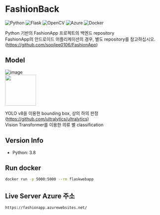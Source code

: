# FashionBack

![Python](https://img.shields.io/badge/python-3670A0?style=for-the-badge&logo=python&logoColor=ffdd54)
![Flask](https://img.shields.io/badge/flask-%23000.svg?style=for-the-badge&logo=flask&logoColor=white)
![OpenCV](https://img.shields.io/badge/opencv-%23white.svg?style=for-the-badge&logo=opencv&logoColor=white)
![Azure](https://img.shields.io/badge/azure-%230072C6.svg?style=for-the-badge&logo=microsoftazure&logoColor=white)
![Docker](https://img.shields.io/badge/docker-%230db7ed.svg?style=for-the-badge&logo=docker&logoColor=white)  

Python 기반의 FashionApp 프로젝트의 백엔드 repository  
FashionApp의 안드로이드 어플리케이션의 경우, 별도 repository를 참고하십시오. (https://github.com/soojlee0106/FashionApp)  

## Model
![image](https://user-images.githubusercontent.com/104475739/220561990-6c60fb7b-367b-43d5-859c-7aa24800f9f8.png)  
<img src="https://user-images.githubusercontent.com/104475739/220561512-7740f9c0-5663-468e-b669-32556af35190.png" height="100"  />

YOLO v8을 이용한 bounding box, 상의 하의 판정 (https://github.com/ultralytics/ultralytics)    
Vision Transformer를 이용한 의류 별 classification 

## Version Info
- Python: 3.8

## Run docker

```sh
docker run -p 5000:5000 --rm flaskwebapp
```

## Live Server Azure 주소
```sh
https://fashionapp.azurewebsites.net/
```
